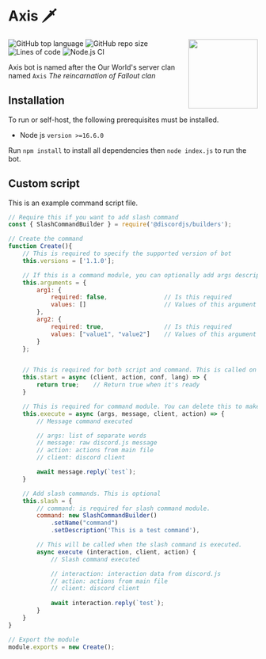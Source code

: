 # Axis 🗡️

<img align="right" src="https://i.imgur.com/yRsHfHi.png" height="140" width="140">

![GitHub top language](https://img.shields.io/github/languages/top/FalloutStudios/Axis)
![GitHub repo size](https://img.shields.io/github/repo-size/FalloutStudios/Axis)
![Lines of code](https://img.shields.io/tokei/lines/github/FalloutStudios/Axis)
![Node.js CI](https://github.com/FalloutStudios/Axis/actions/workflows/node.js.yml/badge.svg?branch=main)

Axis bot is named after the Our World's server clan named `Axis` *The reincarnation of Fallout clan*

## Installation

To run or self-host, the following prerequisites must be installed.

+ Node js `version >=16.6.0`

Run `npm install` to install all dependencies then `node index.js` to run the bot.

## Custom script

This is an example command script file.

```js
// Require this if you want to add slash command
const { SlashCommandBuilder } = require('@discordjs/builders');

// Create the command
function Create(){
    // This is required to specify the supported version of bot
    this.versions = ['1.1.0'];

    // If this is a command module, you can optionally add args description for help.js
    this.arguments = {
        arg1: {
            required: false,                // Is this required
            values: []                      // Values of this argument 
        },
        arg2: {
            required: true,                 // Is this required
            values: ["value1", "value2"]    // Values of this argument
        }
    };


    // This is required for both script and command. This is called on bot ready
    this.start = async (client, action, conf, lang) => {
        return true;    // Return true when it's ready
    }

    // This is required for command module. You can delete this to make your script a non executable command
    this.execute = async (args, message, client, action) => {
        // Message command executed

        // args: list of separate words
        // message: raw discord.js message
        // action: actions from main file
        // client: discord client

        await message.reply(`test`);
    }

    // Add slash commands. This is optional
    this.slash = {
        // command: is required for slash command module.
        command: new SlashCommandBuilder()
            .setName("command")
            .setDescription('This is a test command'),

        // This will be called when the slash command is executed.
        async execute (interaction, client, action) {
            // Slash command executed

            // interaction: interaction data from discord.js
            // action: actions from main file
            // client: discord client
            
            await interaction.reply(`test`);
        }
    }
}

// Export the module
module.exports = new Create();
```
